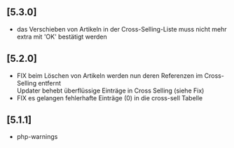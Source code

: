 ## [5.3.0]
- das Verschieben von Artikeln in der Cross-Selling-Liste muss nicht mehr extra mit 'OK' bestätigt werden

## [5.2.0]
- FIX beim Löschen von Artikeln werden nun deren Referenzen im Cross-Selling entfernt  
  Updater behebt überflüssige Einträge in Cross Selling (siehe Fix) 
- FIX es gelangen fehlerhafte Einträge (0) in die cross-sell Tabelle 

## [5.1.1]
- php-warnings
